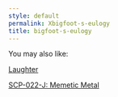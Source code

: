 ```yaml
---
style: default
permalink: Xbigfoot-s-eulogy
title: bigfoot-s-eulogy
---
```

You may also like:

[Laughter](http://scp-wiki.net/laughter)

[SCP-022-J: Memetic Metal](http://scp-wiki.net/scp-022-j)

